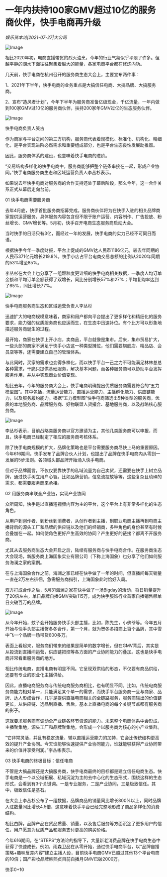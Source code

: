 # 一年内扶持100家GMV超过10亿的服务商伙伴，快手电商再升级

*娱乐资本论|2021-07-27|大公司*

![Image](https://mmbiz.qpic.cn/mmbiz_png/jNZszpkibXx9fK5DxyTD7AyeFpFRtOjibtXBxHxv9ibzVMWibiaric81WOFUJLW0R1iabhKNBDSeVExetG9DF1zviaEjew/640?wx_fmt=png&tp=webp&wxfrom=5&wx_lazy=1&wx_co=1)

相比2020年初，电商直播带货的烈火油烹，今年的行业气氛似乎平淡了许多。但越平静的湖水下面往往聚集着越大的能量，各家电商平台都在修炼内功。

几天前，快手电商在杭州召开的服务商生态大会上，主要宣布两件事：

1、2021年下半年，快手电商的业务重点是大搞信任电商、大搞品牌、大搞服务商。

2、宣布“造风者计划”，今年下半年为服务商准备亿级现金，千亿流量，一年内做到100家GMV过10亿的服务商伙伴，扶持200家年GMV过亿的生态服务伙伴。

![Image](https://mmbiz.qpic.cn/mmbiz_jpg/jNZszpkibXxib9CeDgFtyiaeuExd6VGichicWU0nua6nfJuH2gialdshnIQDkkYSxs9jhZCt872EUZCzkofn2CiaozDuQ/640?wx_fmt=jpeg&tp=webp&wxfrom=5&wx_lazy=1&wx_co=1)

快手电商负责人笑古

作为商家与平台之间的第三方机构，服务商代表着规模化、标准化、机构化、精细化，是平台实现进阶必然需求和重要组成部分，也是平台生态良性发展助推器。

因此，服务商体系的建设，也意味着快手电商的进阶。

“交易结构多样化的快手电商中，服务商能够把整个链条串接在一起，形成产业协同。”快手电商服务商生态和区域运营负责人李丛杉表示。

如果说去年快手电商对服务商的合作支持还处于幕后阶段，那么今年，这一合作关系正式从幕后走向台前。

01 快手电商需要服务商

去年4月底，快手首批服务商招募完成。服务商伙伴将为在快手入驻的相关品牌商家提供运营服务，具体服务内容包含但不限于账户运营、内容制作、广告投放、粉丝增长、GMV增长等。5月初，快手召开电商生态服务商启动大会。

当时快手的日活只有3亿，而经过一年的发展，快手电商的实力已经不可同日而语。

根据快手今年一季度财报，平台上促成的GMV达人民币1186亿元，较去年同期的人民币371亿元增长219.8%，快手小店占平台电商交易总额的比例从2020年同期的53%增至85%。

李丛杉在大会上也分享了一组颗粒度更详细的快手电商相关数据，一季度人均订单金额和平均订单金额获得了双增长，同比分别增长57%和27%；平均复购率达到了65%，同比增长77%。

![Image](https://mmbiz.qpic.cn/mmbiz_png/jNZszpkibXxib9CeDgFtyiaeuExd6VGichicWNBOu3GdNicibXqEibxr3bWxcYrQU4Z6jmCPszmH8iaIHic6M3Kvo6PWwzaA/640?wx_fmt=png&tp=webp&wxfrom=5&wx_lazy=1&wx_co=1)

快手电商服务商生态和区域运营负责人李丛杉

迅速扩大的电商规模意味着，商家和用户都向平台提出了更多样化和精细化的服务要求，能力强的优质服务商也应运而生，在生态中迅速补位。有个比方可以形象地描述服务商诞生的过程。

最开始，商家在快手上开小店，卖商品，平台就像是集市。后来，集市贸易扩大，一些头部的商家不满足于快手小店这一种类型摊位，他们需要旗舰店、精品店、会员店等等，还需要建立自己的管理体系。

与此同时，买家的需求也变得多样化，而以快手平台一己之力不可能满足林林总总各种需求，干脆只提供基础服务，解决基本问题，而各种服务商可以协助平台发挥服务作用，并从中实现商业价值变现。

相比去年，今年的服务商大会上，快手电商明确提出优质服务商需要符合的“五力模型图”。其中包括，流量运营能力、直播运营能力、主播孵化能力、供应链能力，以及服务履约能力。根据“五力模型图”快手电商筛选出5种类型的服务商，优质的本地服务商、品牌服务商、好物联盟人货撮合、基地服务商，以及战略核心服务商。

![Image](https://mmbiz.qpic.cn/mmbiz_png/jNZszpkibXxib9CeDgFtyiaeuExd6VGichicWgAiaM16grIavumUPZ6FMx84t1Nu3cYISkHbJtbYJJsLBRScQGC5Fe9A/640?wx_fmt=png&tp=webp&wxfrom=5&wx_lazy=1&wx_co=1)

李丛杉表示，目前战略类服务商以官方邀请为主，其他几类服务商可以申报，而且，快手电商已经制定了相应的服务商考核体系。

除了快手电商规模的扩大，品牌化策略也是平台需要服务商尽快上马的重要原因。今年616期间，快手发布了品牌合伙人计划，也提出了品牌在快手电商内从零到一发展的5步法则。各领域头部品牌开始涌入快手电商。

但对于品牌而言，不仅仅要靠快手的私域流量为自己卖货，还需要在快手上树立品牌，通过快手树立用户心智。比如品牌营销，信息流投放等等，这些复杂且琐碎的需求，都需要服务商来承接。

02 用服务商串联全产业链，实现产业协同

众所周知，快手是以直播短视频内容为主的平台，这个平台上有非常多样化的生态角色。

从用户到创作者、到粉丝到消费者，从创作者到主播，到职业电商主播再到电商主播背后的源头工厂和品牌的供应链以及他们的经销商，多种角色的身份甚至有时候会叠加在一起。如何使角色更好产生高效的协同？产生更好的链接？都离不开服务商。

尤其从去服务商生态大会开启之后，陆续有服务商与快手电商合作。在服务商生态大会现场，新服务商上海国象实业有限公司（下称上海国象）也分享了他们如何服务海澜之家的案例。

在与上海国象合作之前，海澜之家已经在快手做了一年的时间，但直播间每天销量一直在2万左右徘徊，急需服务商指引，上海国象此时恰好入局。

双方打成合作之后，5月31海澜之家在快手做了一场Bigday的活动，将日销量提升了20倍左右，单日品牌自播GMV突破115万，成为快手服饰行业首家自播销售额单日突破百万的品牌。

![Image](https://mmbiz.qpic.cn/mmbiz_png/jNZszpkibXxib9CeDgFtyiaeuExd6VGichicWdVsLDHabz552Cibs9jQrNd0LYVgdyXPr2x7J3oeedlib2YNISN37p6Wg/640?wx_fmt=png&tp=webp&wxfrom=5&wx_lazy=1&wx_co=1)

从今年开始，蚊子会开始服务快手头部主播，比如，陈先生，小佛爷等。今年五月开始与快手头部主播贺冬冬合作，第一个月，就为贺冬冬招商上百个品牌，其中雪中飞一个品牌一场带货600多万。

表面上看起来，服务商们带来的结果是简单的数字增长，但在GMV背后，其实是从投流到直播间运营，供应链把控等各方面的产业协同能力的叠加。这也是快手电商非常看重服务商的地方。

相比传统电商，直播电商有明显不同。它呈现双供给的形态，不仅要有商品供给，还要有专业的职业化主播供给。

因此，直播电商服务商与传统电商服务商相比，也有明显不同。比如，传统电商服务商能力相对单一，只能满足某个单一的需求，而快手平台服务商一旦与商家、品牌、达人形成合作，几乎是提供直播电商相关的全链路服务，服务商输出的价值链更长，从供应链、选品到直播、售后，基本上直播电商的每个关键节点都有服务商的影子。

这就要求服务商有调动全产业链各环节资源的能力。未来整个电商体系中会形成，主播聚集地，源头工厂和品牌聚集地，会形成一个以服务商为核心的小产业集群。

“它非常灵活，并且有稳定流量，辅以直播运营能力的加持，它会比传统结构更高效的提升产业协同。今天谁能够快速提供产业协同能力，谁就能够获得产业协同带来的价值并享受利润。”李丛彬表示。

03 快手电商的终极目标：信任电商

不管是大搞品牌还是大搞服务商，快手电商最终的目标都是建立信任电商生态。快手电商是一个以公域拓展、私域沉淀为主的去中心化的生态形式，围绕这样的生态形式，会看到有3个关键词。一是专业服务，二是产业协同，三是极致信任。其中，极致信任是基石。

在大会上李丛杉公布了一组数据，品牌商品的销量同比增长800%以上，同时品牌入驻数量同比增长4.5倍，这意味着快手平台已经完整地形成了商品多样化的消费结构。

相比白牌，品牌产品在货品质量、销量，以及售后服务等方面沉淀了更多用户的信任，用户愿意为优质产品和服务支付更高的购买价格。

今年616期间，在“STEPS”方法论的指导下，大量新老消费品牌在快手电商生态中获得了快速成长。例如，雨森卫品在从零开始，通过快手电商平台，以“品牌自播策略+趣味反差内容”建立主播人设，目前快手电商GMV已超过其他13个平台电商的10倍；国产彩妆品牌韩熙贞目前自播月GMV已破2000万。

快手0+10

